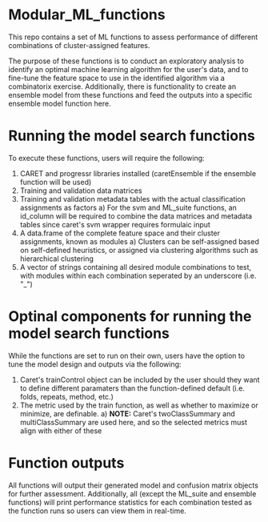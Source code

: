 # Modular_ML_functions
This repo contains a set of ML functions to assess performance of different combinations of cluster-assigned features.

The purpose of these functions is to conduct an exploratory analysis to identify an optimal machine learning algorithm for the user's data, and to fine-tune the feature space to use in the identified algorithm via a combinatorix exercise. Additionally, there is functionality to create an ensemble model from these functions and feed the outputs into a specific ensemble model function here.


# Running the model search functions
To execute these functions, users will require the following:
1) CARET and progressr libraries installed (caretEnsemble if the ensemble function will be used)
2) Training and validation data matrices
3) Training and validation metadata tables with the actual classification assignments as factors
   a) For the svm and ML_suite functions, an id_column will be required to combine the data matrices and metadata tables since caret's svm wrapper requires formulaic input
4) A data.frame of the complete feature space and their cluster assignments, known as modules
   a) Clusters can be self-assigned based on self-defined heuristics, or assigned via clustering algorithms such as hierarchical clustering
5) A vector of strings containing all desired module combinations to test, with modules within each combination seperated by an underscore (i.e. "_")

# Optinal components for running the model search functions
While the functions are set to run on their own, users have the option to tune the model design and outputs via the following:
1) Caret's trainControl object can be included by the user should they want to define different paramaters than the function-defined default (i.e. folds, repeats, method, etc.)
2) The metric used by the train function, as well as whether to maximize or minimize, are definable.
   a) **NOTE:** Caret's twoClassSummary and multiClassSummary are used here, and so the selected metrics must align with either of these

# Function outputs
All functions will output their generated model and confusion matrix objects for further assessment. Additionally, all (except the ML_suite and ensemble functions) will print performance statistics for each combination tested as the function runs so users can view them in real-time.
